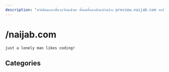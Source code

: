 ```yaml
---
description: "สวัสดีคนเหงาที่แวะเวียนเข้ามา ทั้งคนที่หลงเข้ามาอ่านบ้าง preview.naijab.com จะเป็นบล็อกทดลองชั่วคราว จนกว่าจะมีเวลาว่างทำ blog (อีกแล้ววว) ให้สมบูรณ์กว่านี้ (เรื่องมากจริง) \U0001F604"
---
```


# /naijab.com

`just a lonely man likes coding!`

## Categories





